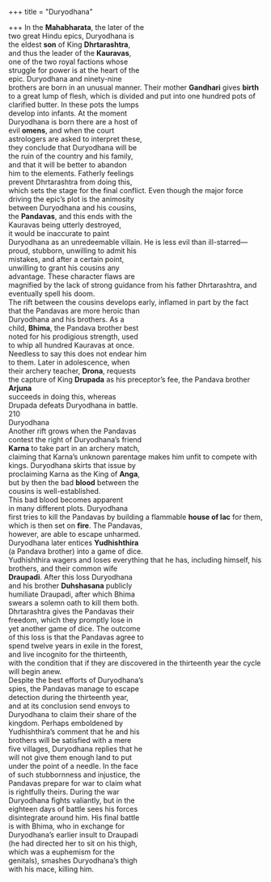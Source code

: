 +++
title = "Duryodhana"

+++
In the **Mahabharata**, the later of the  
two great Hindu epics, Duryodhana is  
the eldest **son** of King **Dhrtarashtra**,  
and thus the leader of the **Kauravas**,  
one of the two royal factions whose  
struggle for power is at the heart of the  
epic. Duryodhana and ninety-nine  
brothers are born in an unusual manner. Their mother **Gandhari** gives **birth**  
to a great lump of flesh, which is divided and put into one hundred pots of  
clarified butter. In these pots the lumps  
develop into infants. At the moment  
Duryodhana is born there are a host of  
evil **omens**, and when the court  
astrologers are asked to interpret these,  
they conclude that Duryodhana will be  
the ruin of the country and his family,  
and that it will be better to abandon  
him to the elements. Fatherly feelings  
prevent Dhrtarashtra from doing this,  
which sets the stage for the final conflict. Even though the major force driving the epic’s plot is the animosity  
between Duryodhana and his cousins,  
the **Pandavas**, and this ends with the  
Kauravas being utterly destroyed,  
it would be inaccurate to paint  
Duryodhana as an unredeemable villain. He is less evil than ill-starred—  
proud, stubborn, unwilling to admit his  
mistakes, and after a certain point,  
unwilling to grant his cousins any  
advantage. These character flaws are  
magnified by the lack of strong guidance from his father Dhrtarashtra, and  
eventually spell his doom.  
The rift between the cousins develops early, inflamed in part by the fact  
that the Pandavas are more heroic than  
Duryodhana and his brothers. As a  
child, **Bhima**, the Pandava brother best  
noted for his prodigious strength, used  
to whip all hundred Kauravas at once.  
Needless to say this does not endear him  
to them. Later in adolescence, when  
their archery teacher, **Drona**, requests  
the capture of King **Drupada** as his preceptor’s fee, the Pandava brother **Arjuna**  
succeeds in doing this, whereas  
Drupada defeats Duryodhana in battle.  
210  
Duryodhana  
Another rift grows when the Pandavas  
contest the right of Duryodhana’s friend  
**Karna** to take part in an archery match,  
claiming that Karna’s unknown parentage makes him unfit to compete with  
kings. Duryodhana skirts that issue by  
proclaiming Karna as the King of **Anga**,  
but by then the bad **blood** between the  
cousins is well-established.  
This bad blood becomes apparent  
in many different plots. Duryodhana  
first tries to kill the Pandavas by building a flammable **house of lac** for them,  
which is then set on **fire**. The Pandavas,  
however, are able to escape unharmed.  
Duryodhana later entices **Yudhishthira**  
(a Pandava brother) into a game of dice.  
Yudhishthira wagers and loses everything that he has, including himself, his  
brothers, and their common wife  
**Draupadi**. After this loss Duryodhana  
and his brother **Duhshasana** publicly  
humiliate Draupadi, after which Bhima  
swears a solemn oath to kill them both.  
Dhrtarashtra gives the Pandavas their  
freedom, which they promptly lose in  
yet another game of dice. The outcome  
of this loss is that the Pandavas agree to  
spend twelve years in exile in the forest,  
and live incognito for the thirteenth,  
with the condition that if they are discovered in the thirteenth year the cycle  
will begin anew.  
Despite the best efforts of Duryodhana’s  
spies, the Pandavas manage to escape  
detection during the thirteenth year,  
and at its conclusion send envoys to  
Duryodhana to claim their share of the  
kingdom. Perhaps emboldened by  
Yudhishthira’s comment that he and his  
brothers will be satisfied with a mere  
five villages, Duryodhana replies that he  
will not give them enough land to put  
under the point of a needle. In the face  
of such stubbornness and injustice, the  
Pandavas prepare for war to claim what  
is rightfully theirs. During the war  
Duryodhana fights valiantly, but in the  
eighteen days of battle sees his forces  
disintegrate around him. His final battle  
is with Bhima, who in exchange for  
Duryodhana’s earlier insult to Draupadi  
(he had directed her to sit on his thigh,  
which was a euphemism for the  
genitals), smashes Duryodhana’s thigh  
with his mace, killing him.